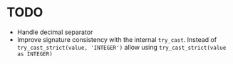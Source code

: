 # TODO

- Handle decimal separator
- Improve signature consistency with the internal `try_cast`. Instead of 
  `try_cast_strict(value, 'INTEGER')` allow using `try_cast_strict(value as INTEGER)`  
 
